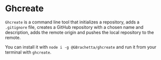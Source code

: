# Ghcreate

`Ghcreate` is a command line tool that initializes a repository, adds a `.gitignore` file, creates a GitHub repository with a chosen name and description, adds the remote origin and pushes the local repository to the remote.

You can install it with `node i -g @GBrachetta/ghcreate` and run it from your terminal with `ghcreate`.

